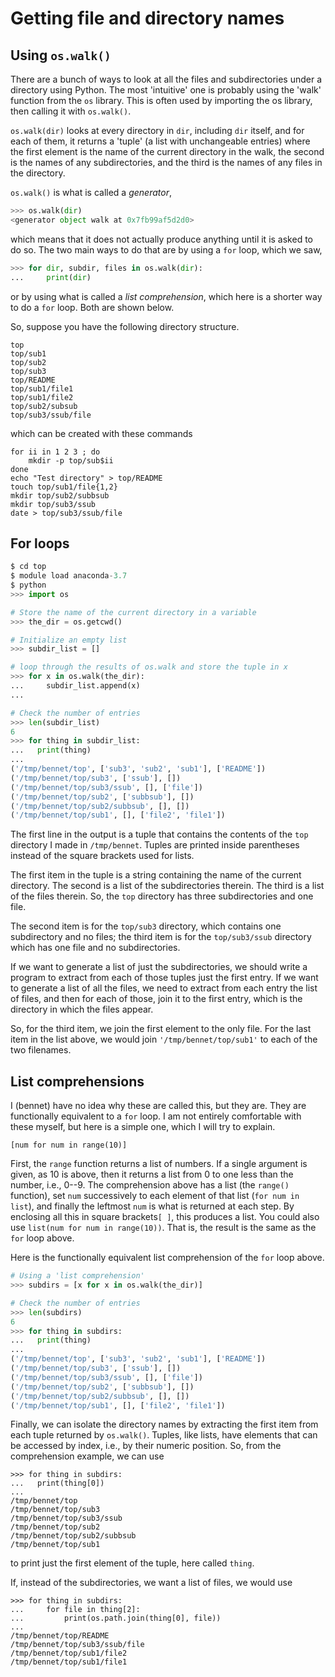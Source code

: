 # Getting file and directory names

## Using `os.walk()`

There are a bunch of ways to look at all the files and subdirectories under
a directory using Python.  The most 'intuitive' one is probably using the
'walk' function from the `os` library.  This is often used by importing the
os library, then calling it with `os.walk()`.

`os.walk(dir)` looks at every directory in `dir`, including `dir` itself, and
for each of them, it returns a 'tuple' (a list with unchangeable entries)
where the first element is the name of the current directory in the walk,
the second is the names of any subdirectories, and the third is the names
of any files in the directory.

`os.walk()` is what is called a _generator_,

```python
>>> os.walk(dir)
<generator object walk at 0x7fb99af5d2d0>
```

which means that it does not actually produce anything until it is asked
to do so.  The two main ways to do that are by using a `for` loop, which
we saw,

```python
>>> for dir, subdir, files in os.walk(dir):
...     print(dir)
```

or by using what is called a _list comprehension_, which here is a shorter way
to do a `for` loop.  Both are shown below.

So, suppose you have the following directory structure.

```
top
top/sub1
top/sub2
top/sub3
top/README
top/sub1/file1
top/sub1/file2
top/sub2/subsub
top/sub3/ssub/file
```

which can be created with these commands

```
for ii in 1 2 3 ; do
    mkdir -p top/sub$ii
done
echo "Test directory" > top/README
touch top/sub1/file{1,2}
mkdir top/sub2/subbsub
mkdir top/sub3/ssub
date > top/sub3/ssub/file
```

## For loops

```python
$ cd top
$ module load anaconda-3.7
$ python
>>> import os

# Store the name of the current directory in a variable
>>> the_dir = os.getcwd()

# Initialize an empty list
>>> subdir_list = []

# loop through the results of os.walk and store the tuple in x
>>> for x in os.walk(the_dir):
...     subdir_list.append(x)
...

# Check the number of entries
>>> len(subdir_list)
6
>>> for thing in subdir_list:
...   print(thing)
... 
('/tmp/bennet/top', ['sub3', 'sub2', 'sub1'], ['README'])
('/tmp/bennet/top/sub3', ['ssub'], [])
('/tmp/bennet/top/sub3/ssub', [], ['file'])
('/tmp/bennet/top/sub2', ['subbsub'], [])
('/tmp/bennet/top/sub2/subbsub', [], [])
('/tmp/bennet/top/sub1', [], ['file2', 'file1'])
```

The first line in the output is a tuple that contains the contents of the
`top` directory I made in `/tmp/bennet`.  Tuples are printed inside
parentheses instead of the square brackets used for lists.

The first item in the tuple is a string containing the name of the current
directory.  The second is a list of the subdirectories therein.  The third
is a list of the files therein.  So, the `top` directory has three
subdirectories and one file.

The second item is for the `top/sub3` directory, which contains one
subdirectory and no files; the third item is for the `top/sub3/ssub`
directory which has one file and no subdirectories.

If we want to generate a list of just the subdirectories, we should write
a program to extract from each of those tuples just the first entry.  If
we want to generate a list of all the files, we need to extract from
each entry the list of files, and then for each of those, join it to the
first entry, which is the directory in which the files appear.

So, for the third item, we join the first element to the only file.  For the
last item in the list above, we would join `'/tmp/bennet/top/sub1'` to
each of the two filenames.

## List comprehensions

I (bennet) have no idea why these are called this, but they are.  They are
functionally equivalent to a `for` loop.  I am not entirely comfortable
with these myself, but here is a simple one, which I will try to explain.

```
[num for num in range(10)]
```

First, the `range` function returns a list of numbers.  If a single argument
is given, as 10 is above, then it returns a list from 0 to one less than the
number, i.e., 0--9.  The comprehension above has a list (the `range()`
function), set `num` successively to each element of that list (`for num in
list`), and finally the leftmost `num` is what is returned at each step.  By
enclosing all this in square brackets`[ ]`, this produces a list.  You could
also use `list(num for num in range(10))`.  That is, the result is the same
as the `for` loop above.

Here is the functionally equivalent list comprehension of the `for` loop
above.

```python
# Using a 'list comprehension'
>>> subdirs = [x for x in os.walk(the_dir)]

# Check the number of entries
>>> len(subdirs)
6
>>> for thing in subdirs:
...   print(thing)
... 
('/tmp/bennet/top', ['sub3', 'sub2', 'sub1'], ['README'])
('/tmp/bennet/top/sub3', ['ssub'], [])
('/tmp/bennet/top/sub3/ssub', [], ['file'])
('/tmp/bennet/top/sub2', ['subbsub'], [])
('/tmp/bennet/top/sub2/subbsub', [], [])
('/tmp/bennet/top/sub1', [], ['file2', 'file1'])
```

Finally, we can isolate the directory names by extracting the first item
from each tuple returned by `os.walk()`.  Tuples, like lists, have elements
that can be accessed by index, i.e., by their numeric position.  So, from
the comprehension example, we can use

```
>>> for thing in subdirs:
...   print(thing[0])
... 
/tmp/bennet/top
/tmp/bennet/top/sub3
/tmp/bennet/top/sub3/ssub
/tmp/bennet/top/sub2
/tmp/bennet/top/sub2/subbsub
/tmp/bennet/top/sub1
```
to print just the first element of the tuple, here called `thing`.

If, instead of the subdirectories, we want a list of files, we would use

```
>>> for thing in subdirs:
...     for file in thing[2]:
...         print(os.path.join(thing[0], file))
... 
/tmp/bennet/top/README
/tmp/bennet/top/sub3/ssub/file
/tmp/bennet/top/sub1/file2
/tmp/bennet/top/sub1/file1
```

